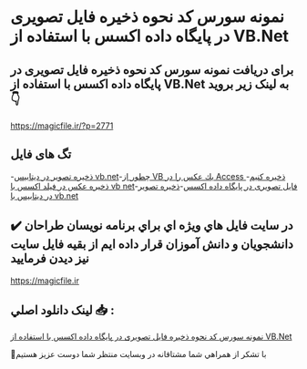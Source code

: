 # نمونه سورس کد نحوه ذخیره فایل تصویری در پایگاه داده اکسس با استفاده از VB.Net

## برای دریافت نمونه سورس کد نحوه ذخیره فایل تصویری در پایگاه داده اکسس با استفاده از VB.Net به لینک زیر بروید 👇

https://magicfile.ir/?p=2771

## تگ های فایل

-[ذخیره تصویر در دیتابیس vb.net](https://magicfile.ir/product/%d8%b0%d8%ae%db%8c%d8%b1%d9%87-%d9%81%d8%a7%db%8c%d9%84-%d8%aa%d8%b5%d9%88%db%8c%d8%b1%db%8c-%d8%af%d8%b1-%d9%be%d8%a7%db%8c%da%af%d8%a7%d9%87-%d8%af%d8%a7%d8%af%d9%87-%d8%a7%da%a9%d8%b3%d8%b3-vbnet/)-[چطور از VB يك عكس را در Access ذخيره كنيم](https://magicfile.ir/product/%d8%b0%d8%ae%db%8c%d8%b1%d9%87-%d9%81%d8%a7%db%8c%d9%84-%d8%aa%d8%b5%d9%88%db%8c%d8%b1%db%8c-%d8%af%d8%b1-%d9%be%d8%a7%db%8c%da%af%d8%a7%d9%87-%d8%af%d8%a7%d8%af%d9%87-%d8%a7%da%a9%d8%b3%d8%b3-vbnet/)-[ذخیره عکس در فیلد اکسس با vb net](https://magicfile.ir/product/%d8%b0%d8%ae%db%8c%d8%b1%d9%87-%d9%81%d8%a7%db%8c%d9%84-%d8%aa%d8%b5%d9%88%db%8c%d8%b1%db%8c-%d8%af%d8%b1-%d9%be%d8%a7%db%8c%da%af%d8%a7%d9%87-%d8%af%d8%a7%d8%af%d9%87-%d8%a7%da%a9%d8%b3%d8%b3-vbnet/)-[فایل تصویری در پایگاه داده اکسس](https://magicfile.ir/product/%d8%b0%d8%ae%db%8c%d8%b1%d9%87-%d9%81%d8%a7%db%8c%d9%84-%d8%aa%d8%b5%d9%88%db%8c%d8%b1%db%8c-%d8%af%d8%b1-%d9%be%d8%a7%db%8c%da%af%d8%a7%d9%87-%d8%af%d8%a7%d8%af%d9%87-%d8%a7%da%a9%d8%b3%d8%b3-vbnet/)-[ذخیره تصویر در دیتابیس با vb.net](https://magicfile.ir/product/%d8%b0%d8%ae%db%8c%d8%b1%d9%87-%d9%81%d8%a7%db%8c%d9%84-%d8%aa%d8%b5%d9%88%db%8c%d8%b1%db%8c-%d8%af%d8%b1-%d9%be%d8%a7%db%8c%da%af%d8%a7%d9%87-%d8%af%d8%a7%d8%af%d9%87-%d8%a7%da%a9%d8%b3%d8%b3-vbnet/)

## ✔️ در سايت فايل هاي ويژه اي براي برنامه نويسان طراحان دانشجويان و دانش آموزان قرار داده ايم از بقيه فايل سايت نيز ديدن فرماييد

https://magicfile.ir


## لينک دانلود اصلي 📥 :

[نمونه سورس کد نحوه ذخیره فایل تصویری در پایگاه داده اکسس با استفاده از VB.Net](https://magicfile.ir/product/%d8%b0%d8%ae%db%8c%d8%b1%d9%87-%d9%81%d8%a7%db%8c%d9%84-%d8%aa%d8%b5%d9%88%db%8c%d8%b1%db%8c-%d8%af%d8%b1-%d9%be%d8%a7%db%8c%da%af%d8%a7%d9%87-%d8%af%d8%a7%d8%af%d9%87-%d8%a7%da%a9%d8%b3%d8%b3-vbnet/) 


🙏با تشکر از همراهي شما مشتاقانه در وبسایت منتظر شما دوست عزیز هستیم

